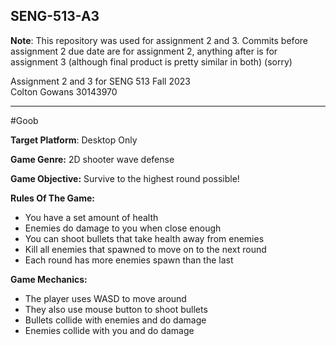 ## SENG-513-A3

**Note**: This repository was used for assignment 2 and 3. Commits before assignment 2 due date are for assignment 2, anything after is for assignment 3 (although final product is pretty similar in both) 
(sorry)

Assignment 2 and 3 for SENG 513 Fall 2023  
Colton Gowans
30143970

---

#Goob

**Target Platform**:
Desktop Only

**Game Genre:**
2D shooter wave defense

**Game Objective:**
Survive to the highest round possible!

**Rules Of The Game:**
- You have a set amount of health
- Enemies do damage to you when close enough
- You can shoot bullets that take health away from enemies
- Kill all enemies that spawned to move on to the next round
- Each round has more enemies spawn than the last

**Game Mechanics:**
- The player uses WASD to move around
- They also use mouse button to shoot bullets
- Bullets collide with enemies and do damage
- Enemies collide with you and do damage
